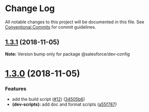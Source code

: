 # Change Log

All notable changes to this project will be documented in this file.
See [Conventional Commits](https://conventionalcommits.org) for commit guidelines.

## [1.3.1](https://github.com/forcedotcom/sfdx-dev-packages/compare/@salesforce/dev-config@1.3.0...@salesforce/dev-config@1.3.1) (2018-11-05)

**Note:** Version bump only for package @salesforce/dev-config





# [1.3.0](https://github.com/forcedotcom/sfdx-dev-packages/compare/@salesforce/dev-config@1.2.0...@salesforce/dev-config@1.3.0) (2018-11-05)

### Features

- add the build script ([#12](https://github.com/forcedotcom/sfdx-dev-packages/issues/12)) ([34505b6](https://github.com/forcedotcom/sfdx-dev-packages/commit/34505b6))
- **(dev-scripts):** add doc and format scripts ([a55f787](https://github.com/forcedotcom/sfdx-dev-packages/commit/a55f787))
